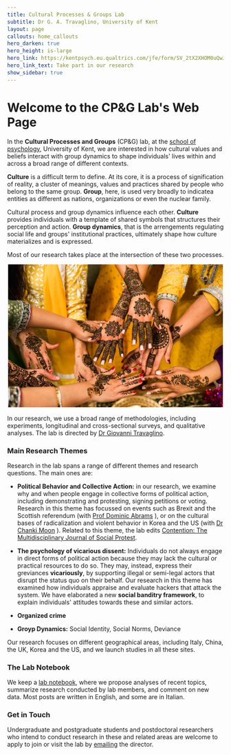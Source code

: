 ```yaml
---
title: Cultural Processes & Groups Lab
subtitle: Dr G. A. Travaglino, University of Kent
layout: page
callouts: home_callouts
hero_darken: true
hero_height: is-large
hero_link: https://kentpsych.eu.qualtrics.com/jfe/form/SV_2tX2XHOM0uQwJ2R
hero_link_text: Take part in our research
show_sidebar: true
---
```


# Welcome to the CP&G Lab's Web Page
In the **Cultural Processes and Groups** (CP&G) lab, at the [school of psychology](https://www.kent.ac.uk/psychology), University of Kent, we are interested in how cultural values and beliefs interact with group dynamics to shape individuals' lives within and across a broad range of different contexts. 

**Culture** is a difficult term to define. At its core, it is a process of signification of reality, a cluster of meanings, values and practices shared by people who belong to the same group. **Group**, here, is used very broadly to indicatea entities as different as nations, organizations or even the nuclear family. 

Cultural process and group dynamics influence each other. **Culture** provides individuals with a template of shared symbols that structures their perception and action. **Group dynamics**, that is the arrengements regulating social life and groups' institutional practices, ultimately shape how culture materializes and is expressed. 

Most of our research takes place at the intersection of these two processes.    


<p align="center">
  <img src="/img/home-vitality.jpg" width="500" />
</p>


In our research, we use a broad range of methodologies, including experiments, longitudinal and cross-sectional surveys, and qualitative analyses. The lab is directed by [Dr Giovanni Travaglino](/about/).

### Main Research Themes
Research in the lab spans a range of different themes and research questions. The main ones are:

* **Political Behavior and Collective Action:** in our research, we examine why and when people engage in collective forms of political action, including demonstrating and protesting, signing petitions or voting. Research in this theme has focussed on events such as Brexit and the Scottish referendum (with [Prof Dominic Abrams](https://www.kent.ac.uk/psychology/people/212/www.kent.ac.uk/psychology/people/212/abrams-dominic) ), or on the cultural bases of radicalization and violent behavior in Korea and the US (with [Dr Chanki Moon](https://www.researchgate.net/profile/Chanki_Moon) ). Related to this theme, the lab edits [Contention: The Multidisciplinary Journal of Social Protest](/contention/).

* **The psychology of vicarious dissent:** Individuals do not always engage in direct forms of political action because they may lack the cultural or practical resources to do so. They may, instead, express their greviances **vicariously**, by supporting illegal or semi-legal actors that disrupt the status quo on their behalf. Our research in this theme has examined how individuals appraise and evaluate hackers that attack the system. We have elaborated a new **social banditry framework**, to explain individuals' attitudes towards these and similar actors.

* **Organized crime**

* **Groyp Dynamics:** Social Identity, Social Norms, Deviance

Our research focuses on different geographical areas, including Italy, China, the UK, Korea and the US, and we launch studies in all these sites.

### The Lab Notebook
We keep a [lab notebook](/notebook/), where we propose analyses of recent topics, summarize research conducted by lab members, and comment on new data. Most posts are written in English, and some are in Italian.

### Get in Touch
Undergraduate and postgraduate students and postdoctoral researchers who intend to conduct research in these and related areas are welcome to apply to join or visit the lab by [emailing](mailto:g.a.travaglino@kent.ac.uk) the director. 
